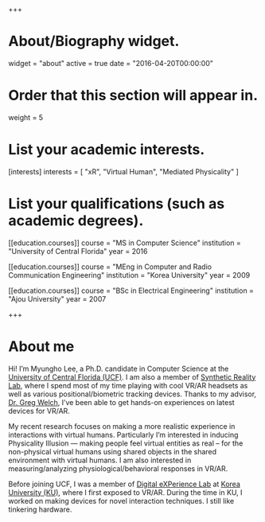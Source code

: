 +++
# About/Biography widget.
widget = "about"
active = true
date = "2016-04-20T00:00:00"

# Order that this section will appear in.
weight = 5

# List your academic interests.
[interests]
  interests = [
    "xR",
    "Virtual Human",
    "Mediated Physicality"
  ]

# List your qualifications (such as academic degrees).
[[education.courses]]
  course = "MS in Computer Science"
  institution = "University of Central Florida"
  year = 2016

[[education.courses]]
  course = "MEng in Computer and Radio Communication Engineering"
  institution = "Korea University"
  year = 2009

[[education.courses]]
  course = "BSc in Electrical Engineering"
  institution = "Ajou University"
  year = 2007

+++

# About me

Hi! I’m Myungho Lee, a Ph.D. candidate in Computer Science at the [University of Central Florida (UCF)](https://www.ucf.edu). I am also a member of [Synthetic Reality Lab](https://sreal.ucf.edu), where I spend most of my time playing with cool VR/AR headsets as well as various positional/biometric tracking devices. Thanks to my advisor, [Dr. Greg Welch](https://sreal.ucf.edu/people/welch/), I’ve been able to get hands-on experiences on latest devices for VR/AR.

My recent research focuses on making a more realistic experience in interactions with virtual humans. Particularly I’m interested in inducing Physicality Illusion — making people feel virtual entities as real – for the non-physical virtual humans using shared objects in the shared environment with virtual humans. I am also interested in measuring/analyzing physiological/behavioral responses in VR/AR.

Before joining UCF, I was a member of [Digital eXPerience Lab](https://dxp.korea.ac.kr) at [Korea University (KU)](https://www.korea.edu/), where I first exposed to VR/AR. During the time in KU, I worked on making devices for novel interaction techniques. I still like tinkering hardware.
